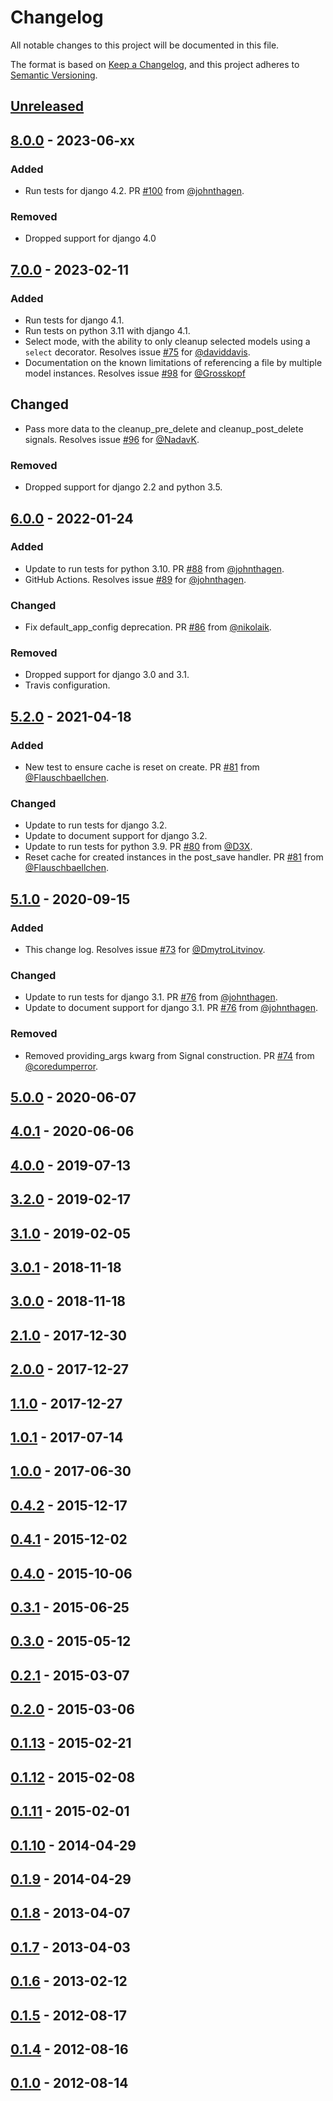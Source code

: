 # Changelog
All notable changes to this project will be documented in this file.

The format is based on [Keep a Changelog](https://keepachangelog.com/en/1.0.0/),
and this project adheres to [Semantic Versioning](https://semver.org/spec/v2.0.0.html).

## [Unreleased]
## [8.0.0] - 2023-06-xx
### Added
- Run tests for django 4.2. PR [#100] from [@johnthagen](https://github.com/johnthagen).

### Removed
- Dropped support for django 4.0

## [7.0.0] - 2023-02-11
### Added
- Run tests for django 4.1.
- Run tests on python 3.11 with django 4.1.
- Select mode, with the ability to only cleanup selected models using a `select` decorator. Resolves issue [#75] for [@daviddavis](https://github.com/daviddavis).
- Documentation on the known limitations of referencing a file by multiple model instances. Resolves issue [#98] for [@Grosskopf](https://github.com/Grosskopf)

## Changed
- Pass more data to the cleanup_pre_delete and cleanup_post_delete signals. Resolves issue [#96] for [@NadavK](https://github.com/NadavK).

### Removed
- Dropped support for django 2.2 and python 3.5.

## [6.0.0] - 2022-01-24
### Added
- Update to run tests for python 3.10. PR [#88] from [@johnthagen](https://github.com/johnthagen).
- GitHub Actions. Resolves issue [#89] for [@johnthagen](https://github.com/johnthagen).

### Changed
- Fix default_app_config deprecation. PR [#86] from [@nikolaik](https://github.com/nikolaik).

### Removed
- Dropped support for django 3.0 and 3.1.
- Travis configuration.

## [5.2.0] - 2021-04-18
### Added
- New test to ensure cache is reset on create. PR [#81] from [@Flauschbaellchen](https://github.com/Flauschbaellchen).

### Changed
- Update to run tests for django 3.2.
- Update to document support for django 3.2.
- Update to run tests for python 3.9. PR [#80] from [@D3X](https://github.com/D3X).
- Reset cache for created instances in the post_save handler. PR [#81] from [@Flauschbaellchen](https://github.com/Flauschbaellchen).

## [5.1.0] - 2020-09-15
### Added
- This change log. Resolves issue [#73] for [@DmytroLitvinov](https://github.com/DmytroLitvinov).

### Changed
- Update to run tests for django 3.1. PR [#76] from [@johnthagen](https://github.com/johnthagen).
- Update to document support for django 3.1. PR [#76] from [@johnthagen](https://github.com/johnthagen).

### Removed
- Removed providing_args kwarg from Signal construction. PR [#74] from [@coredumperror](https://github.com/coredumperror).

## [5.0.0] - 2020-06-07
## [4.0.1] - 2020-06-06
## [4.0.0] - 2019-07-13
## [3.2.0] - 2019-02-17
## [3.1.0] - 2019-02-05
## [3.0.1] - 2018-11-18
## [3.0.0] - 2018-11-18
## [2.1.0] - 2017-12-30
## [2.0.0] - 2017-12-27
## [1.1.0] - 2017-12-27
## [1.0.1] - 2017-07-14
## [1.0.0] - 2017-06-30
## [0.4.2] - 2015-12-17
## [0.4.1] - 2015-12-02
## [0.4.0] - 2015-10-06
## [0.3.1] - 2015-06-25
## [0.3.0] - 2015-05-12
## [0.2.1] - 2015-03-07
## [0.2.0] - 2015-03-06
## [0.1.13] - 2015-02-21
## [0.1.12] - 2015-02-08
## [0.1.11] - 2015-02-01
## [0.1.10] - 2014-04-29
## [0.1.9] - 2014-04-29
## [0.1.8] - 2013-04-07
## [0.1.7] - 2013-04-03
## [0.1.6] - 2013-02-12
## [0.1.5] - 2012-08-17
## [0.1.4] - 2012-08-16
## [0.1.0] - 2012-08-14

[Unreleased]: https://github.com/un1t/django-cleanup/compare/8.0.0...HEAD
[8.0.0]: https://github.com/un1t/django-cleanup/compare/7.0.0...8.0.0
[7.0.0]: https://github.com/un1t/django-cleanup/compare/6.0.0...7.0.0
[6.0.0]: https://github.com/un1t/django-cleanup/compare/5.2.0...6.0.0
[5.2.0]: https://github.com/un1t/django-cleanup/compare/5.1.0...5.2.0
[5.1.0]: https://github.com/un1t/django-cleanup/compare/5.0.0...5.1.0
[5.0.0]: https://github.com/un1t/django-cleanup/compare/4.0.1...5.0.0
[4.0.1]: https://github.com/un1t/django-cleanup/compare/4.0.0...4.0.1
[4.0.0]: https://github.com/un1t/django-cleanup/compare/3.2.0...4.0.0
[3.2.0]: https://github.com/un1t/django-cleanup/compare/3.1.0...3.2.0
[3.1.0]: https://github.com/un1t/django-cleanup/compare/3.0.1...3.1.0
[3.0.1]: https://github.com/un1t/django-cleanup/compare/3.0.0...3.0.1
[3.0.0]: https://github.com/un1t/django-cleanup/compare/2.1.0...3.0.0
[2.1.0]: https://github.com/un1t/django-cleanup/compare/2.0.0...2.1.0
[2.0.0]: https://github.com/un1t/django-cleanup/compare/1.1.0...2.0.0
[1.1.0]: https://github.com/un1t/django-cleanup/compare/1.0.1...1.1.0
[1.0.1]: https://github.com/un1t/django-cleanup/compare/1.0.0...1.0.1
[1.0.0]: https://github.com/un1t/django-cleanup/compare/0.4.2...1.0.0
[0.4.2]: https://github.com/un1t/django-cleanup/compare/0.4.1...0.4.2
[0.4.1]: https://github.com/un1t/django-cleanup/compare/0.4.0...0.4.1
[0.4.0]: https://github.com/un1t/django-cleanup/compare/0.3.1...0.4.0
[0.3.1]: https://github.com/un1t/django-cleanup/compare/0.3.0...0.3.1
[0.3.0]: https://github.com/un1t/django-cleanup/compare/0.2.1...0.3.0
[0.2.1]: https://github.com/un1t/django-cleanup/compare/0.2.0...0.2.1
[0.2.0]: https://github.com/un1t/django-cleanup/compare/0.1.13...0.2.0
[0.1.13]: https://github.com/un1t/django-cleanup/compare/0.1.12...0.1.13
[0.1.12]: https://github.com/un1t/django-cleanup/compare/0.1.11...0.1.12
[0.1.11]: https://github.com/un1t/django-cleanup/compare/0.1.10...0.1.11
[0.1.10]: https://github.com/un1t/django-cleanup/compare/0.1.9...0.1.10
[0.1.9]: https://github.com/un1t/django-cleanup/compare/0.1.8...0.1.9
[0.1.8]: https://github.com/un1t/django-cleanup/compare/0.1.7...0.1.8
[0.1.7]: https://github.com/un1t/django-cleanup/compare/0.1.6...0.1.7
[0.1.6]: https://github.com/un1t/django-cleanup/compare/0.1.5...0.1.6
[0.1.5]: https://github.com/un1t/django-cleanup/compare/0.1.4...0.1.5
[0.1.4]: https://github.com/un1t/django-cleanup/compare/0.1.0...0.1.4
[0.1.0]: https://github.com/un1t/django-cleanup/releases/tag/0.1.0

[#100]: https://github.com/un1t/django-cleanup/pull/100
[#98]: https://github.com/un1t/django-cleanup/issues/98
[#96]: https://github.com/un1t/django-cleanup/issues/96
[#89]: https://github.com/un1t/django-cleanup/issues/89
[#88]: https://github.com/un1t/django-cleanup/pull/88
[#86]: https://github.com/un1t/django-cleanup/pull/86
[#81]: https://github.com/un1t/django-cleanup/pull/81
[#80]: https://github.com/un1t/django-cleanup/pull/80
[#76]: https://github.com/un1t/django-cleanup/pull/76
[#75]: https://github.com/un1t/django-cleanup/issues/75
[#74]: https://github.com/un1t/django-cleanup/pull/74
[#73]: https://github.com/un1t/django-cleanup/issues/73
